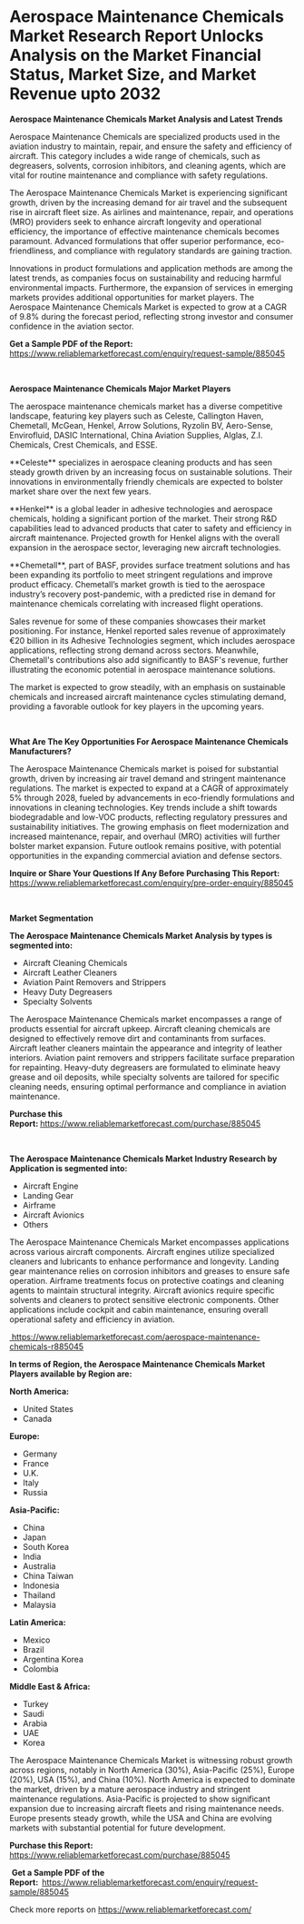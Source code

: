<p><h1>Aerospace Maintenance Chemicals Market Research Report Unlocks Analysis on the Market Financial Status, Market Size, and Market Revenue upto 2032</h1></p><p><strong>Aerospace Maintenance Chemicals Market Analysis and Latest Trends</strong></p>
<p><p>Aerospace Maintenance Chemicals are specialized products used in the aviation industry to maintain, repair, and ensure the safety and efficiency of aircraft. This category includes a wide range of chemicals, such as degreasers, solvents, corrosion inhibitors, and cleaning agents, which are vital for routine maintenance and compliance with safety regulations.</p><p>The Aerospace Maintenance Chemicals Market is experiencing significant growth, driven by the increasing demand for air travel and the subsequent rise in aircraft fleet size. As airlines and maintenance, repair, and operations (MRO) providers seek to enhance aircraft longevity and operational efficiency, the importance of effective maintenance chemicals becomes paramount. Advanced formulations that offer superior performance, eco-friendliness, and compliance with regulatory standards are gaining traction.</p><p>Innovations in product formulations and application methods are among the latest trends, as companies focus on sustainability and reducing harmful environmental impacts. Furthermore, the expansion of services in emerging markets provides additional opportunities for market players. The Aerospace Maintenance Chemicals Market is expected to grow at a CAGR of 9.8% during the forecast period, reflecting strong investor and consumer confidence in the aviation sector.</p></p>
<p><strong>Get a Sample PDF of the Report:&nbsp;</strong> <a href="https://www.reliablemarketforecast.com/enquiry/request-sample/885045?utm_campaign=2185&utm_medium=2&utm_source=Github&utm_content=ia&utm_term=30012025&utm_id=aerospace-maintenance-chemicals">https://www.reliablemarketforecast.com/enquiry/request-sample/885045</a></p>
<p>&nbsp;</p>
<p><strong>Aerospace Maintenance Chemicals Major Market Players</strong></p>
<p><p>The aerospace maintenance chemicals market has a diverse competitive landscape, featuring key players such as Celeste, Callington Haven, Chemetall, McGean, Henkel, Arrow Solutions, Ryzolin BV, Aero-Sense, Envirofluid, DASIC International, China Aviation Supplies, Alglas, Z.I. Chemicals, Crest Chemicals, and ESSE. </p><p>**Celeste** specializes in aerospace cleaning products and has seen steady growth driven by an increasing focus on sustainable solutions. Their innovations in environmentally friendly chemicals are expected to bolster market share over the next few years.</p><p>**Henkel** is a global leader in adhesive technologies and aerospace chemicals, holding a significant portion of the market. Their strong R&D capabilities lead to advanced products that cater to safety and efficiency in aircraft maintenance. Projected growth for Henkel aligns with the overall expansion in the aerospace sector, leveraging new aircraft technologies.</p><p>**Chemetall**, part of BASF, provides surface treatment solutions and has been expanding its portfolio to meet stringent regulations and improve product efficacy. Chemetall’s market growth is tied to the aerospace industry’s recovery post-pandemic, with a predicted rise in demand for maintenance chemicals correlating with increased flight operations.</p><p>Sales revenue for some of these companies showcases their market positioning. For instance, Henkel reported sales revenue of approximately €20 billion in its Adhesive Technologies segment, which includes aerospace applications, reflecting strong demand across sectors. Meanwhile, Chemetall's contributions also add significantly to BASF's revenue, further illustrating the economic potential in aerospace maintenance solutions.</p><p>The market is expected to grow steadily, with an emphasis on sustainable chemicals and increased aircraft maintenance cycles stimulating demand, providing a favorable outlook for key players in the upcoming years.</p></p>
<p>&nbsp;</p>
<p><strong>What Are The Key Opportunities For Aerospace Maintenance Chemicals Manufacturers?</strong></p>
<p><p>The Aerospace Maintenance Chemicals market is poised for substantial growth, driven by increasing air travel demand and stringent maintenance regulations. The market is expected to expand at a CAGR of approximately 5% through 2028, fueled by advancements in eco-friendly formulations and innovations in cleaning technologies. Key trends include a shift towards biodegradable and low-VOC products, reflecting regulatory pressures and sustainability initiatives. The growing emphasis on fleet modernization and increased maintenance, repair, and overhaul (MRO) activities will further bolster market expansion. Future outlook remains positive, with potential opportunities in the expanding commercial aviation and defense sectors.</p></p>
<p><strong>Inquire or Share Your Questions If Any Before Purchasing This Report:</strong> <a href="https://www.reliablemarketforecast.com/enquiry/pre-order-enquiry/885045?utm_campaign=2185&utm_medium=2&utm_source=Github&utm_content=ia&utm_term=30012025&utm_id=aerospace-maintenance-chemicals">https://www.reliablemarketforecast.com/enquiry/pre-order-enquiry/885045</a></p>
<p>&nbsp;</p>
<p><strong>Market Segmentation</strong></p>
<p><strong>The Aerospace Maintenance Chemicals Market Analysis by types is segmented into:</strong></p>
<p><ul><li>Aircraft Cleaning Chemicals</li><li>Aircraft Leather Cleaners</li><li>Aviation Paint Removers and Strippers</li><li>Heavy Duty Degreasers</li><li>Specialty Solvents</li></ul></p>
<p><p>The Aerospace Maintenance Chemicals market encompasses a range of products essential for aircraft upkeep. Aircraft cleaning chemicals are designed to effectively remove dirt and contaminants from surfaces. Aircraft leather cleaners maintain the appearance and integrity of leather interiors. Aviation paint removers and strippers facilitate surface preparation for repainting. Heavy-duty degreasers are formulated to eliminate heavy grease and oil deposits, while specialty solvents are tailored for specific cleaning needs, ensuring optimal performance and compliance in aviation maintenance.</p></p>
<p><strong>Purchase this Report:&nbsp;</strong><a href="https://www.reliablemarketforecast.com/purchase/885045?utm_campaign=2185&utm_medium=2&utm_source=Github&utm_content=ia&utm_term=30012025&utm_id=aerospace-maintenance-chemicals">https://www.reliablemarketforecast.com/purchase/885045</a></p>
<p>&nbsp;</p>
<p><strong>The Aerospace Maintenance Chemicals Market Industry Research by Application is segmented into:</strong></p>
<p><ul><li>Aircraft Engine</li><li>Landing Gear</li><li>Airframe</li><li>Aircraft Avionics</li><li>Others</li></ul></p>
<p><p>The Aerospace Maintenance Chemicals Market encompasses applications across various aircraft components. Aircraft engines utilize specialized cleaners and lubricants to enhance performance and longevity. Landing gear maintenance relies on corrosion inhibitors and greases to ensure safe operation. Airframe treatments focus on protective coatings and cleaning agents to maintain structural integrity. Aircraft avionics require specific solvents and cleaners to protect sensitive electronic components. Other applications include cockpit and cabin maintenance, ensuring overall operational safety and efficiency in aviation.</p></p>
<p><a href="https://www.reliablemarketforecast.com/aerospace-maintenance-chemicals-r885045?utm_campaign=2185&utm_medium=2&utm_source=Github&utm_content=ia&utm_term=30012025&utm_id=aerospace-maintenance-chemicals">&nbsp;https://www.reliablemarketforecast.com/aerospace-maintenance-chemicals-r885045</a></p>
<p><strong>In terms of Region, the Aerospace Maintenance Chemicals Market Players available by Region are:</strong></p>
<p>
    <p> <strong> North America: </strong>
        <ul>
            <li>United States</li>
            <li>Canada</li>
        </ul>
        </p> 
    <p> <strong> Europe: </strong>
        <ul>
            <li>Germany</li>
            <li>France</li>
            <li>U.K.</li>
            <li>Italy</li>
            <li>Russia</li>
        </ul>
        </p> 
    <p> <strong> Asia-Pacific: </strong>
        <ul>
            <li>China</li>
            <li>Japan</li>
            <li>South Korea</li>
            <li>India</li>
            <li>Australia</li>
            <li>China Taiwan</li>
            <li>Indonesia</li>
            <li>Thailand</li>
            <li>Malaysia</li>
        </ul>
        </p> 
    <p> <strong> Latin America: </strong>
        <ul>
            <li>Mexico</li>
            <li>Brazil</li>
            <li>Argentina Korea</li>
            <li>Colombia</li>
        </ul>
        </p> 
    <p> <strong> Middle East & Africa: </strong>
        <ul>
            <li>Turkey</li>
            <li>Saudi</li>
            <li>Arabia</li>
            <li>UAE</li>
            <li>Korea</li>
        </ul>
    </p>
    </p>
<p><p>The Aerospace Maintenance Chemicals Market is witnessing robust growth across regions, notably in North America (30%), Asia-Pacific (25%), Europe (20%), USA (15%), and China (10%). North America is expected to dominate the market, driven by a mature aerospace industry and stringent maintenance regulations. Asia-Pacific is projected to show significant expansion due to increasing aircraft fleets and rising maintenance needs. Europe presents steady growth, while the USA and China are evolving markets with substantial potential for future development.</p></p>
<p><strong>Purchase this Report: </strong><a href="https://www.reliablemarketforecast.com/purchase/885045?utm_campaign=2185&utm_medium=2&utm_source=Github&utm_content=ia&utm_term=30012025&utm_id=aerospace-maintenance-chemicals">https://www.reliablemarketforecast.com/purchase/885045</a></p>
<p>&nbsp;<strong>Get a Sample PDF of the Report:&nbsp;&nbsp;</strong><a href="https://www.reliablemarketforecast.com/enquiry/request-sample/885045?utm_campaign=2185&utm_medium=2&utm_source=Github&utm_content=ia&utm_term=30012025&utm_id=aerospace-maintenance-chemicals">https://www.reliablemarketforecast.com/enquiry/request-sample/885045</a></p>
<p><strong></strong></p>
<p>Check more reports on <a href="https://www.reliablemarketforecast.com/?utm_campaign=2185&utm_medium=2&utm_source=Github&utm_content=ia&utm_term=30012025&utm_id=aerospace-maintenance-chemicals">https://www.reliablemarketforecast.com/</a></p>